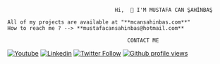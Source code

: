                                       Hi,  👋 I'M MUSTAFA CAN ŞAHİNBAŞ

    All of my projects are available at "**mcansahinbas.com**"
    How to reach me ? --> **mustafacansahinbas@hotmail.com**
    
                                          CONTACT ME 
    
  [![Youtube](https://img.shields.io/static/v1?label=&message=Youtube&color=red)](https://www.youtube.com/channel/UCYgBiFaOYnJ_QYJvgNXAiEw)
   [![Linkedin](https://img.shields.io/badge/-Mustafa%20Can%20ŞAHİNBAŞ-blue?style=flat-square&logo=Linkedin&logoColor=white&link=https://www.linkedin.com/in/mustafa-can-%C5%9Fahinba%C5%9F-b736361a7)](https://www.linkedin.com/in/mustafa-can-%C5%9Fahinba%C5%9F-b736361a7)
   [![Twitter Follow](https://img.shields.io/twitter/follow/mcansahinbas_?style=social)](https://www.twitter.com/mcansahinbas)
   [![Github profile views](https://gpvc.arturio.dev/RubyWallby)](https://mustafacansahinbas.com) 
